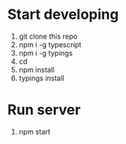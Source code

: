# Start developing

1. git clone this repo
2. npm i -g typescript
3. npm i -g typings
4. cd <folder>
5. npm install
6. typings install

# Run server
1. npm start
